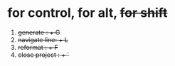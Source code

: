 [//]: # (#rider keymaps)
# <C> for control, <A> for alt, <S> for shift
1. generate : <C> + G
2. navigate line: <C> + L
3. reformat : <A> + F
4. close project : <C> + `
